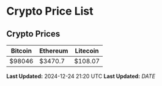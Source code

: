 # Crypto Price List

## Crypto Prices
| Bitcoin | Ethereum | Litecoin |
| ------- | -------- | -------- |
| $98046 | $3470.7 | $108.07 |
**Last Updated:** 2024-12-24 21:20 UTC
**Last Updated:** $DATE$
